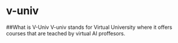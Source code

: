 # v-univ

##What is V-Univ
V-univ stands for Virtual University where it offers courses that are teached by virtual AI proffesors.
